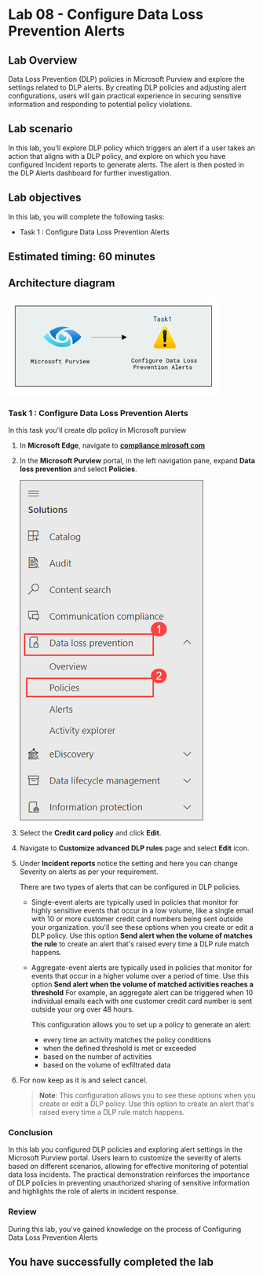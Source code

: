 # Lab 08 - Configure Data Loss Prevention Alerts

## Lab Overview
Data Loss Prevention (DLP) policies in Microsoft Purview and explore the settings related to DLP alerts. By creating DLP policies and adjusting alert configurations, users will gain practical experience in securing sensitive information and responding to potential policy violations.

## Lab scenario

In this lab, you'll explore DLP policy which triggers an alert if a user takes an action that aligns with a DLP policy, and explore on which you have configured Incident reports to generate alerts. The alert is then posted in the DLP Alerts dashboard for further investigation.

## Lab objectives

In this lab, you will complete the following tasks:
+ Task 1 : Configure Data Loss Prevention Alerts

## Estimated timing: 60 minutes

## Architecture diagram
![](../media/archi-5.png)

### Task 1 : Configure Data Loss Prevention Alerts

In this task you'll create dlp policy in Microsoft purview

1. In **Microsoft Edge**, navigate to **[compliance mirosoft com](https://compliance.microsoft.com/)** 

1. In the **Microsoft Purview** portal, in the left navigation pane, expand **Data loss prevention** and select **Policies**.

   ![](../media/lab6-image1.png)

1. Select the **Credit card policy** and click **Edit**.

1. Navigate to **Customize advanced DLP rules** page and select **Edit** icon.

1. Under **Incident reports** notice the setting and here you can change Severity on alerts as per your requirement.

   There are two types of alerts that can be configured in DLP policies.

   - Single-event alerts are typically used in policies that monitor for highly sensitive events that occur in a low volume, like a single email with 10 or more customer credit card numbers being sent outside your organization. you'll see these options when you create or edit a DLP policy. Use this option **Send alert when the volume of matches the rule** to create an alert that's raised every time a DLP rule match happens.

   - Aggregate-event alerts are typically used in policies that monitor for events that occur in a higher volume over a period of time.  Use this option **Send alert when the volume of matched activities reaches a threshold** For example, an aggregate alert can be triggered when 10 individual emails each with one customer credit card number is sent outside your org over 48 hours.

     This configuration allows you to set up a policy to generate an alert:

     - every time an activity matches the policy conditions
     - when the defined threshold is met or exceeded
     - based on the number of activities
     - based on the volume of exfiltrated data
     
1. For now keep as it is and select cancel.
   
    >**Note**: This configuration allows you to see these options when you create or edit a DLP policy. Use this option to create an alert that's raised every time a DLP rule match happens.


### Conclusion
In this lab you configured DLP policies and exploring alert settings in the Microsoft Purview portal. Users learn to customize the severity of alerts based on different scenarios, allowing for effective monitoring of potential data loss incidents. The practical demonstration reinforces the importance of DLP policies in preventing unauthorized sharing of sensitive information and highlights the role of alerts in incident response.


### Review
During this lab, you've gained knowledge on the process of Configuring Data Loss Prevention Alerts

## You have successfully completed the lab
  
